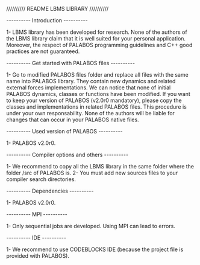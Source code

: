 ////////// README LBMS LIBRARY //////////

---------- Introduction ----------

1- LBMS library has been developed for research. None of the authors of the LBMS library claim that it is well suited for
your personal application. Moreover, the respect of PALABOS programming guidelines and C++ good practices are not guaranteed.

---------- Get started with PALABOS files ----------

1- Go to modified PALABOS files folder and replace all files with the same name into PALABOS library.
They contain new dynamics and related external forces implementations. We can notice that none of initial PALABOS
dynamics, classes or functions have been modified. If you want to keep your version of PALABOS (v2.0r0 mandatory),
please copy the classes and implementations in related PALABOS files. This procedure is under your own responsability.
None of the authors will be liable for changes that can occur in your PALABOS native files.

---------- Used version of PALABOS ----------

1- PALABOS v2.0r0.

---------- Compiler options and others ----------

1- We recommend to copy all the LBMS library in the same folder where the folder /src of PALABOS is.
2- You must add new sources files to your compiler search directories.

---------- Dependencies ----------

1- PALABOS v2.0r0.

---------- MPI ----------

1- Only sequential jobs are developed. Using MPI can lead to errors.

---------- IDE ----------

1- We recommend to use CODEBLOCKS IDE (because the project file is provided with PALABOS).

